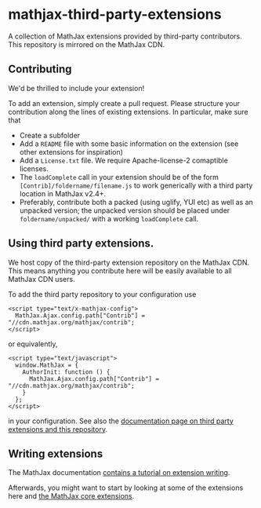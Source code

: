 mathjax-third-party-extensions
==============================

A collection of MathJax extensions provided by third-party contributors. This repository is mirrored on the MathJax CDN.

## Contributing

We'd be thrilled to include your extension! 

To add an extension, simply create a pull request. Please structure your contribution along the lines of existing extensions. In particular, make sure that

* Create a subfolder
* Add a `README` file with some basic information on the extension (see other extensions for inspiration)
* Add a `License.txt` file. We require Apache-license-2 comaptible licenses.
* The `loadComplete` call in your extension should be of the form `[Contrib]/foldername/filename.js` to work generically with a third party location in MathJax v2.4+.
* Preferably, contribute both a packed (using uglify, YUI etc) as well as an unpacked version; the unpacked version should be placed under `foldername/unpacked/` with a working `loadComplete` call.


## Using third party extensions.

We host  copy of the third-party extension repository on the MathJax CDN. This means anything you contribute here will be easily available to all MathJax CDN users.


To add the third party repository to your configuration use

    <script type="text/x-mathjax-config">
      MathJax.Ajax.config.path["Contrib"] = "//cdn.mathjax.org/mathjax/contrib";
    </script>

or equivalently,

    <script type="text/javascript">
      window.MathJax = {
        AuthorInit: function () {
          MathJax.Ajax.config.path["Contrib"] = "//cdn.mathjax.org/mathjax/contrib";
        }
      };
    </script>

in your configuration. See also the [documentation page on third party extensions and this repository](http://docs.mathjax.org/en/latest/options/ThirdParty.html#mathjax-third-party-extension-repository).

## Writing extensions

The MathJax documentation [contains a tutorial on extension writing](http://docs.mathjax.org/en/latest/extension-writing.html).

Afterwards, you might want to start by looking at some of the extensions here and [the MathJax core extensions](http://github.com/mathjax/mathjax/unpacked/extensions).

